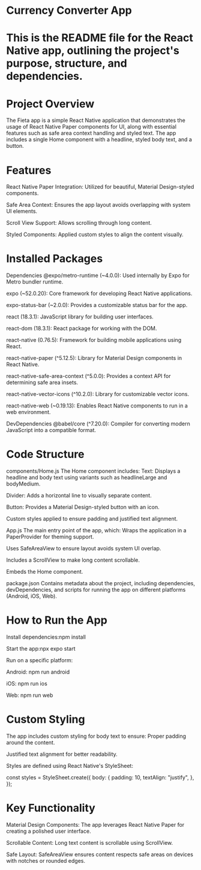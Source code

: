 # Currency Converter App

# This is the README file for the React Native app, outlining the project's purpose, structure, and dependencies.

# Project Overview
The Fieta app is a simple React Native application that demonstrates the usage of React Native Paper components for UI, along with essential features such as safe area context handling and styled text. The app includes a single Home component with a headline, styled body text, and a button.

# Features
React Native Paper Integration: Utilized for beautiful, Material Design-styled components.

Safe Area Context: Ensures the app layout avoids overlapping with system UI elements.

Scroll View Support: Allows scrolling through long content.

Styled Components: Applied custom styles to align the content visually.

# Installed Packages
Dependencies
@expo/metro-runtime (~4.0.0): Used internally by Expo for Metro bundler runtime.

expo (~52.0.20): Core framework for developing React Native applications.

expo-status-bar (~2.0.0): Provides a customizable status bar for the app.

react (18.3.1): JavaScript library for building user interfaces.

react-dom (18.3.1): React package for working with the DOM.

react-native (0.76.5): Framework for building mobile applications using React.

react-native-paper (^5.12.5): Library for Material Design components in React Native.

react-native-safe-area-context (^5.0.0): Provides a context API for determining safe area insets.

react-native-vector-icons (^10.2.0): Library for customizable vector icons.

react-native-web (~0.19.13): Enables React Native components to run in a web environment.

DevDependencies
@babel/core (^7.20.0): Compiler for converting modern JavaScript into a compatible format.

# Code Structure
components/Home.js
The Home component includes:
Text: Displays a headline and body text using variants such as headlineLarge and bodyMedium.

Divider: Adds a horizontal line to visually separate content.

Button: Provides a Material Design-styled button with an icon.

Custom styles applied to ensure padding and justified text alignment.

App.js
The main entry point of the app, which:
Wraps the application in a PaperProvider for theming support.

Uses SafeAreaView to ensure layout avoids system UI overlap.

Includes a ScrollView to make long content scrollable.

Embeds the Home component.

package.json
Contains metadata about the project, including dependencies, devDependencies, and scripts for running the app on different platforms (Android, iOS, Web).

# How to Run the App
Install dependencies:npm install

Start the app:npx expo start

Run on a specific platform:

Android: npm run android

iOS: npm run ios

Web: npm run web

# Custom Styling
The app includes custom styling for body text to ensure: Proper padding around the content.

Justified text alignment for better readability.

Styles are defined using React Native's StyleSheet:

const styles = StyleSheet.create({ body: { padding: 10, textAlign: "justify", }, });


# Key Functionality
Material Design Components: The app leverages React Native Paper for creating a polished user interface.

Scrollable Content: Long text content is scrollable using ScrollView.

Safe Layout: SafeAreaView ensures content respects safe areas on devices with notches or rounded edges.
